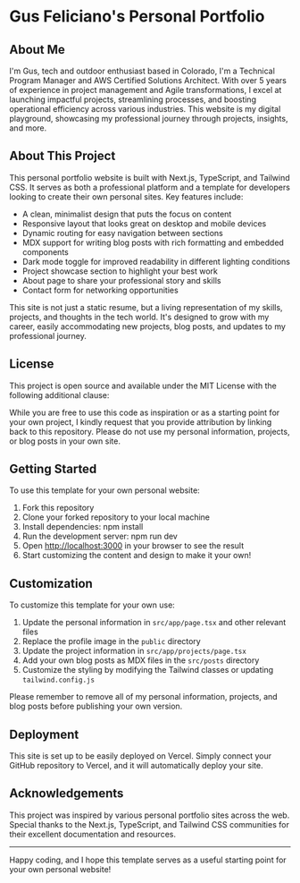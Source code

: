 # Gus Feliciano's Personal Portfolio

## About Me

I'm Gus, tech and outdoor enthusiast based in Colorado, I'm a Technical Program Manager and AWS Certified Solutions Architect. With over 5 years of experience in project management and Agile transformations, I excel at launching impactful projects, streamlining processes, and boosting operational efficiency across various industries. This website is my digital playground, showcasing my professional journey through projects, insights, and more.

## About This Project

This personal portfolio website is built with Next.js, TypeScript, and Tailwind CSS. It serves as both a professional platform and a template for developers looking to create their own personal sites. Key features include:

- A clean, minimalist design that puts the focus on content
- Responsive layout that looks great on desktop and mobile devices
- Dynamic routing for easy navigation between sections
- MDX support for writing blog posts with rich formatting and embedded components
- Dark mode toggle for improved readability in different lighting conditions
- Project showcase section to highlight your best work
- About page to share your professional story and skills
- Contact form for networking opportunities

This site is not just a static resume, but a living representation of my skills, projects, and thoughts in the tech world. It's designed to grow with my career, easily accommodating new projects, blog posts, and updates to my professional journey.

## License

This project is open source and available under the MIT License with the following additional clause:

While you are free to use this code as inspiration or as a starting point for your own project, I kindly request that you provide attribution by linking back to this repository. Please do not use my personal information, projects, or blog posts in your own site.

## Getting Started

To use this template for your own personal website:

1. Fork this repository
2. Clone your forked repository to your local machine
3. Install dependencies: npm install
4. Run the development server: npm run dev
5. Open [http://localhost:3000](http://localhost:3000) in your browser to see the result
6. Start customizing the content and design to make it your own!

## Customization

To customize this template for your own use:

1. Update the personal information in `src/app/page.tsx` and other relevant files
2. Replace the profile image in the `public` directory
3. Update the project information in `src/app/projects/page.tsx`
4. Add your own blog posts as MDX files in the `src/posts` directory
5. Customize the styling by modifying the Tailwind classes or updating `tailwind.config.js`

Please remember to remove all of my personal information, projects, and blog posts before publishing your own version.

## Deployment

This site is set up to be easily deployed on Vercel. Simply connect your GitHub repository to Vercel, and it will automatically deploy your site.

## Acknowledgements

This project was inspired by various personal portfolio sites across the web. Special thanks to the Next.js, TypeScript, and Tailwind CSS communities for their excellent documentation and resources.

---

Happy coding, and I hope this template serves as a useful starting point for your own personal website!
